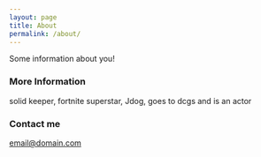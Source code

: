 ```yaml
---
layout: page
title: About
permalink: /about/
---
```


Some information about you!

### More Information

solid keeper, fortnite superstar, Jdog, goes to dcgs and is an actor

### Contact me

[email@domain.com](mailto:email@domain.com)
